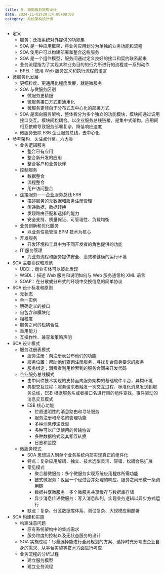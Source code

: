 ```yaml
---
title: 9. 面向服务架构设计
date: 2024-11-02T20:34:00+08:00
category: 系统架构设计师
---
```


- 定义
  - 服务：泛指系统对外提供的功能集
  - SOA 是一种应用框架，将业务应用划分为单独的业务功能和流程
  - SOA 使用户可以构建部署和整合这些服务
  - SOA 是一个组件模型，服务间通过定义良好的接口和契约联系起来
  - 业务流程指为了实现某种业务目的的行为所进行的流程或一系列动作
  - BPEL：使用 Web 服务定义和执行流程的语言
- 微服务化发展
  - 更细粒度、更通用化程度发展，就是微服务
  - SOA 与微服务区别
    - 微服务更精细
    - 微服务接口方式更通用化
    - 微服务更倾向于分布式去中心化的部署方式
  - SOA 是面向服务架构，整体拆分为多个独立的功能模块，模块间通过调用接口交互。模块间松耦合。以企业服务总线链接，是集中式架构。应用间相互依赖导致服务部署复杂，降低响应速度
  - 微服务去除 ESB 企业服务总线，去中心化
- 参考架构，关注点分离。六大类
  - 业务逻辑服务
    - 整合已有应用
    - 整合新开发的应用
    - 整合客户和业务伙伴
  - 控制服务
    - 数据整合
    - 流程整合
    - 用户访问整合
  - 连接服务——企业服务总线 ESB
    - 描述服务的元数据和服务注册管理
    - 传递数据，数据转换
    - 发现路由匹配和选择的能力
    - 安全支持、质量保证、可管理性、负载均衡
  - 业务创新和优化服务
    - 以业务性能管理 BPM 技术为核心
  - 开发服务
    - 开发环境和工具中为不同开发者的角色提供的功能
  - IT 服务管理
    - 为业务流程和服务提供安全、高效和健康的运行环境
- SOA 主要协议和规范
  - UDDI：商业实体可以彼此发现
  - WSDL：描述 Web 服务和说明如何与 Web 服务通信的 XML 语言
  - SOAP：在分散或分布式的环境中交换信息的简单协议
- SOA 设计标准和原则
  - 无状态
  - 单一实例
  - 明确定义的接口
  - 自包含和模块化
  - 粗粒度
  - 服务之间的松耦合性
  - 重用能力
  - 互操作性、兼容和策略声明
- SOA 设计模式
  - 服务注册表模式
    - 服务注册：向注册表公布他们的功能
    - 服务位置：帮助他们查询注册服务，寻找复合自身要求的服务
    - 服务绑定：消费者利用检索到的服务合同来开发代码
  - 企业服务总线模式
    - 由中间件技术实现的支持面向服务架构的基础软件平台，异构环境
    - 典型交互过程：服务请求者触发一次交互过程，标准化消息发送到服务总线，ESB 根据服务名或者接口名进行目的组件查找。事件驱动的消息交互模式
    - ESB 核心功能
      - 位置透明性的消息路由和寻址服务
      - 服务注册和命名的管理功能
      - 多种消息传递泛型
      - 多种可以广泛使用的传输协议
      - 多种数据格式及其相互转换
      - 日志和监控
  - 微服务模式
    - SOA 思想进入到单个业务系统内部实现真正的组件化
    - 特点：复杂应用解耦、独立、技术选型灵活、容错、松耦合易扩展
    - 常见模式
      - 聚合器微服务：多个微服务实现系统应用程序所需功能
      - 链式微服务：返回一个经过合并处理的响应，服务之间形成一条调用链
      - 数据共享微服务：多个微服务共享缓存与数据库存储
      - 异步消息传递微服务：写入消息队列，实现业务逻辑以异步方式运行
    - 缺点：复杂、分区数据库体系、测试复杂、大规模应用部署
- SOA 构建和实施
  - 构建注意问题
    - 原有系统架构中的集成需求
    - 服务粒度的控制以及无状态服务的设计
  - SOA 实施过程：尽量选择能进行全局规划的方案、选择时充分考虑企业自身的需求、从平台实施等技术方面进行考查
  - 业务流程的分析过程
    - 建立服务模型
    - 建立业务流程